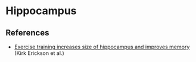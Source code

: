 # Hippocampus

## References

* [Exercise training increases size of hippocampus and improves memory](https://www.pnas.org/content/108/7/3017) (Kirk Erickson et al.)
